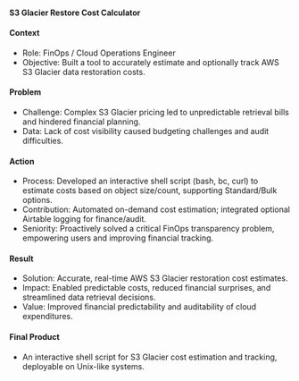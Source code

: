 #### S3 Glacier Restore Cost Calculator

#### Context
- Role: FinOps / Cloud Operations Engineer
- Objective: Built a tool to accurately estimate and optionally track AWS S3 Glacier data restoration costs.

#### Problem
- Challenge: Complex S3 Glacier pricing led to unpredictable retrieval bills and hindered financial planning.
- Data: Lack of cost visibility caused budgeting challenges and audit difficulties.

#### Action
- Process: Developed an interactive shell script (bash, bc, curl) to estimate costs based on object size/count, supporting Standard/Bulk options.
- Contribution: Automated on-demand cost estimation; integrated optional Airtable logging for finance/audit.
- Seniority: Proactively solved a critical FinOps transparency problem, empowering users and improving financial tracking.

#### Result
- Solution: Accurate, real-time AWS S3 Glacier restoration cost estimates.
- Impact: Enabled predictable costs, reduced financial surprises, and streamlined data retrieval decisions.
- Value: Improved financial predictability and auditability of cloud expenditures.

#### Final Product
- An interactive shell script for S3 Glacier cost estimation and tracking, deployable on Unix-like systems.
